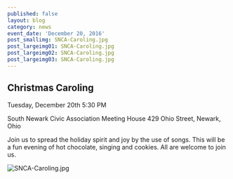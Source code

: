 ```yaml
---
published: false
layout: blog
category: news
event_date: 'December 20, 2016'
post_smallimg: SNCA-Caroling.jpg
post_largeimg01: SNCA-Caroling.jpg
post_largeimg02: SNCA-Caroling.jpg
post_largeimg03: SNCA-Caroling.jpg
---
```

## Christmas Caroling

Tuesday, December 20th
5:30 PM

South Newark Civic Association Meeting House
429 Ohio Street, Newark, Ohio

Join us to spread the holiday spirit and joy by the use of songs. This will be a fun evening of hot chocolate, singing and cookies. All are welcome to join us.



![SNCA-Caroling.jpg]({{site.baseurl}}/_posts/news/SNCA-Caroling.jpg)
